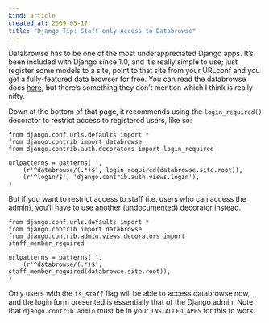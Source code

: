 ```yaml
--- 
kind: article
created_at: 2009-05-17
title: "Django Tip: Staff-only Access to Databrowse"
---
```


Databrowse has to be one of the most underappreciated Django apps. It’s been
included with Django since 1.0, and it’s really simple to use; just register
some models to a site, point to that site from your URLconf and you get a
fully-featured data browser for free. You can read the databrowse docs
[here](http://docs.djangoproject.com/en/dev/ref/contrib/databrowse/), but
there’s something they don’t mention which I think is really nifty.

Down at the bottom of that page, it recommends using the `login_required()`
decorator to restrict access to registered users, like so:

    from django.conf.urls.defaults import *
    from django.contrib import databrowse
    from django.contrib.auth.decorators import login_required
    
    urlpatterns = patterns('',
        (r'^databrowse/(.*)$', login_required(databrowse.site.root)),
        (r'^login/$', 'django.contrib.auth.views.login'),
    )

But if you want to restrict access to staff (i.e. users who can access the
admin), you’ll have to use another (undocumented) decorator instead.

    from django.conf.urls.defaults import *
    from django.contrib import databrowse
    from django.contrib.admin.views.decorators import staff_member_required
    
    urlpatterns = patterns('',
        (r'^databrowse/(.*)$', staff_member_required(databrowse.site.root)),
    )

Only users with the `is_staff` flag will be able to access databrowse now, and the login form presented is essentially that of the Django admin. Note that `django.contrib.admin` must be in your `INSTALLED_APPS` for this to work.

